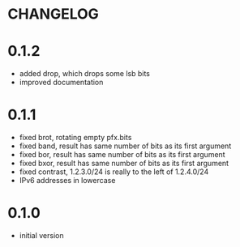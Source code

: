 # CHANGELOG

# 0.1.2
- added drop, which drops some lsb bits
- improved documentation

# 0.1.1
- fixed brot, rotating empty pfx.bits
- fixed band, result has same number of bits as its first argument
- fixed bor, result has same number of bits as its first argument
- fixed bxor, result has same number of bits as its first argument
- fixed contrast, 1.2.3.0/24 is really to the left of 1.2.4.0/24
- IPv6 addresses in lowercase

# 0.1.0
- initial version

